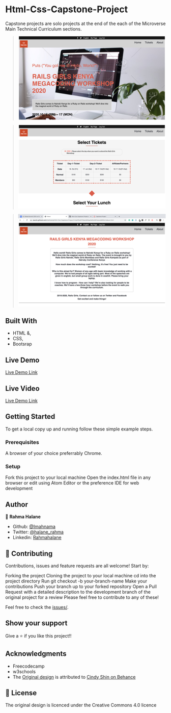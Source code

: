 # Html-Css-Capstone-Project
Capstone projects are solo projects at the end of the each of the Microverse Main Technical Curriculum sections.

> ![screenshot](1.png)

> ![screenshot](2.png)

> ![screenshot](3.png)

## Built With

- HTML &,
- CSS,
- Bootsrap

## Live Demo

[Live Demo Link](https://rawcdn.githack.com/imahnama/Html-Css-Capstone-Project/d82f5f43b8eda60e71a0658d0463249a066f31c6/index.html)


## Live Video

[Live Demo Link](https://www.loom.com/share/b579678f332f413d943cf4c573753693)

## Getting Started

To get a local copy up and running follow these simple example steps.

### Prerequisites

A browser of your choice preferrably Chrome.

### Setup

Fork this project to your local machine
Open the index.html file in any browser or edit using Atom Editor or the preference IDE for web development


## Author

👤 **Rahma Halane**

- Github: [@Imahnama](https://github.com/imahnama)
- Twitter: [@halane_rahma](https://twitter.com/halane_rahma)
- Linkedin: [Rahmahalane](https://linkedin.com/Rahmahalane)

## 🤝 Contributing

Contributions, issues and feature requests are all welcome! Start by:

Forking the project
Cloning the project to your local machine
cd into the project directory
Run git checkout -b your-branch-name
Make your contributions
Push your branch up to your forked repository
Open a Pull Request with a detailed description to the development branch of the original project for a review
Please feel free to contribute to any of these!

Feel free to check the [issues/](https://github.com/imahnama/Html-Css-Capstone-Project/issues).

## Show your support

Give a ⭐️ if you like this project!!

## Acknowledgments

- Freecodecamp
- w3schools
- The [Original design](https://www.behance.net/gallery/29845175/CC-Global-Summit-2015) is attributed to [Cindy Shin on Behance](https://www.behance.net/adagio07)

## 📝 License

The original design is licenced under the Creative Commons 4.0 licence
